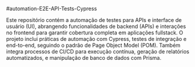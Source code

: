 #automation-E2E-API-Tests-Cypress

Este repositório contém a automação de testes para APIs e interface de usuário (UI), abrangendo funcionalidades de backend (APIs) e interações no frontend para garantir cobertura completa em aplicações fullstack. O projeto inclui práticas de automação com Cypress, testes de integração e end-to-end, seguindo o padrão de Page Object Model (POM). Também integra processos de CI/CD para execução contínua, geração de relatórios automatizados, e manipulação de banco de dados com Prisma.
